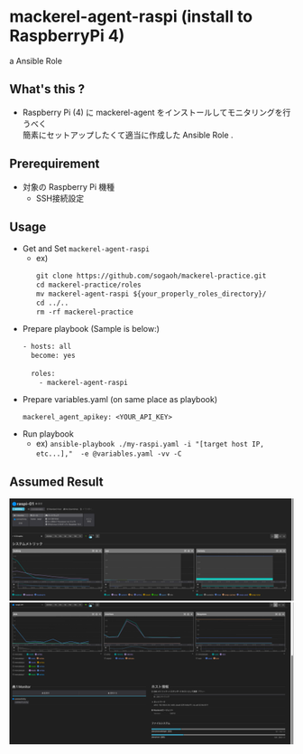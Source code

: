# mackerel-agent-raspi (install to RaspberryPi 4)
a Ansible Role

## What's this ?
- Raspberry Pi (4) に mackerel-agent をインストールしてモニタリングを行うべく  
  簡素にセットアップしたくて適当に作成した Ansible Role .

## Prerequirement
- 対象の Raspberry Pi 機種
    - SSH接続設定

## Usage
- Get and Set `mackerel-agent-raspi`
    - ex) 
        ```
        git clone https://github.com/sogaoh/mackerel-practice.git
        cd mackerel-practice/roles
        mv mackerel-agent-raspi ${your_properly_roles_directory}/
        cd ../..
        rm -rf mackerel-practice
        ```
- Prepare playbook (Sample is below:)
    ```
    - hosts: all
      become: yes

      roles:
        - mackerel-agent-raspi
    ```
- Prepare variables.yaml (on same place as playbook)
    ```
    mackerel_agent_apikey: <YOUR_API_KEY>
    ```
- Run playbook
    - ex) `ansible-playbook ./my-raspi.yaml -i "[target host IP, etc...],"  -e @variables.yaml -vv -C`


## Assumed Result
![](mackerel-raspi-1.png)
![](mackerel-raspi-2.png)
